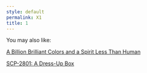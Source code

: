 ```yaml
---
style: default
permalink: X1
title: 1
---
```

You may also like:

[A Billion Brilliant Colors and a Spirit Less Than Human](http://scp-wiki.net/the-fine-print-ii)

[SCP-2801: A Dress-Up Box](http://scp-wiki.net/scp-2801)
